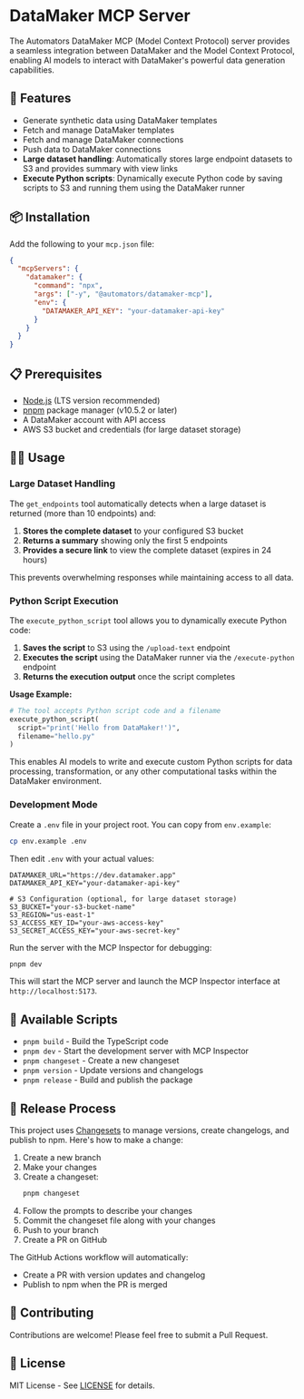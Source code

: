 # DataMaker MCP Server

The Automators DataMaker MCP (Model Context Protocol) server provides a seamless integration between DataMaker and the Model Context Protocol, enabling AI models to interact with DataMaker's powerful data generation capabilities.

## 🚀 Features

- Generate synthetic data using DataMaker templates
- Fetch and manage DataMaker templates
- Fetch and manage DataMaker connections
- Push data to DataMaker connections
- **Large dataset handling**: Automatically stores large endpoint datasets to S3 and provides summary with view links
- **Execute Python scripts**: Dynamically execute Python code by saving scripts to S3 and running them using the DataMaker runner

## 📦 Installation

Add the following to your `mcp.json` file:

```json
{
  "mcpServers": {
    "datamaker": {
      "command": "npx",
      "args": ["-y", "@automators/datamaker-mcp"],
      "env": {
        "DATAMAKER_API_KEY": "your-datamaker-api-key"
      }
    }
  }
}
```

## 📋 Prerequisites

- [Node.js](https://nodejs.org/en/download/) (LTS version recommended)
- [pnpm](https://pnpm.io/) package manager (v10.5.2 or later)
- A DataMaker account with API access
- AWS S3 bucket and credentials (for large dataset storage)

## 🏃‍♂️ Usage

### Large Dataset Handling

The `get_endpoints` tool automatically detects when a large dataset is returned (more than 10 endpoints) and:

1. **Stores the complete dataset** to your configured S3 bucket
2. **Returns a summary** showing only the first 5 endpoints
3. **Provides a secure link** to view the complete dataset (expires in 24 hours)

This prevents overwhelming responses while maintaining access to all data.

### Python Script Execution

The `execute_python_script` tool allows you to dynamically execute Python code:

1. **Saves the script** to S3 using the `/upload-text` endpoint
2. **Executes the script** using the DataMaker runner via the `/execute-python` endpoint
3. **Returns the execution output** once the script completes

**Usage Example:**
```python
# The tool accepts Python script code and a filename
execute_python_script(
  script="print('Hello from DataMaker!')",
  filename="hello.py"
)
```

This enables AI models to write and execute custom Python scripts for data processing, transformation, or any other computational tasks within the DataMaker environment.

### Development Mode

Create a `.env` file in your project root. You can copy from `env.example`:

```bash
cp env.example .env
```

Then edit `.env` with your actual values:

```env
DATAMAKER_URL="https://dev.datamaker.app"
DATAMAKER_API_KEY="your-datamaker-api-key"

# S3 Configuration (optional, for large dataset storage)
S3_BUCKET="your-s3-bucket-name"
S3_REGION="us-east-1"
S3_ACCESS_KEY_ID="your-aws-access-key"
S3_SECRET_ACCESS_KEY="your-aws-secret-key"
```

Run the server with the MCP Inspector for debugging:

```bash
pnpm dev
```

This will start the MCP server and launch the MCP Inspector interface at `http://localhost:5173`.

## 🔧 Available Scripts

- `pnpm build` - Build the TypeScript code
- `pnpm dev` - Start the development server with MCP Inspector
- `pnpm changeset` - Create a new changeset
- `pnpm version` - Update versions and changelogs
- `pnpm release` - Build and publish the package

## 🚢 Release Process

This project uses [Changesets](https://github.com/changesets/changesets) to manage versions, create changelogs, and publish to npm. Here's how to make a change:

1. Create a new branch
2. Make your changes
3. Create a changeset:
   ```bash
   pnpm changeset
   ```
4. Follow the prompts to describe your changes
5. Commit the changeset file along with your changes
6. Push to your branch
7. Create a PR on GitHub

The GitHub Actions workflow will automatically:

- Create a PR with version updates and changelog
- Publish to npm when the PR is merged

## 🤝 Contributing

Contributions are welcome! Please feel free to submit a Pull Request.

## 📄 License

MIT License - See [LICENSE](LICENSE) for details.
